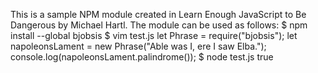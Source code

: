 This is a sample NPM module created in Learn Enough JavaScript to Be Dangerous by Michael Hartl.
The module can be used as follows:
$ npm install --global bjobsis
$ vim test.js
let Phrase = require("bjobsis");
let napoleonsLament = new Phrase("Able was I, ere I saw Elba.");
console.log(napoleonsLament.palindrome());
$ node test.js
true
